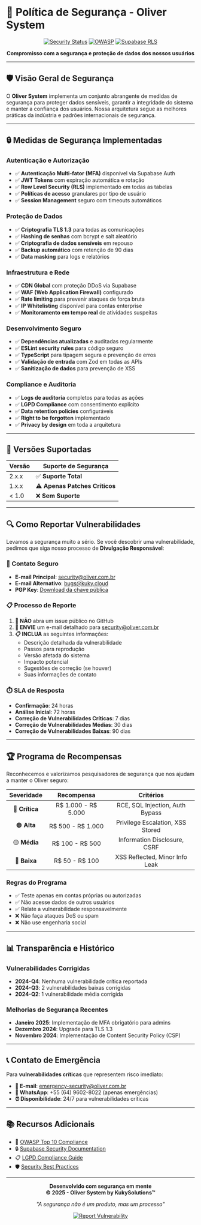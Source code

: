 # 🔐 Política de Segurança - Oliver System

<div align="center">

[![Security Status](https://img.shields.io/badge/Security-Hardened-green?style=for-the-badge&logo=shield&logoColor=white)]()
[![OWASP](https://img.shields.io/badge/OWASP-Compliant-blue?style=for-the-badge&logo=owasp&logoColor=white)]()
[![Supabase RLS](https://img.shields.io/badge/Supabase-RLS%20Enabled-3ECF8E?style=for-the-badge&logo=supabase&logoColor=white)]()

**Compromisso com a segurança e proteção de dados dos nossos usuários**

</div>

---

## 🛡️ **Visão Geral de Segurança**

O **Oliver System** implementa um conjunto abrangente de medidas de segurança para proteger dados sensíveis, garantir a integridade do sistema e manter a confiança dos usuários. Nossa arquitetura segue as melhores práticas da indústria e padrões internacionais de segurança.

---

## 🔒 **Medidas de Segurança Implementadas**

### **Autenticação e Autorização**
- ✅ **Autenticação Multi-fator (MFA)** disponível via Supabase Auth
- ✅ **JWT Tokens** com expiração automática e rotação
- ✅ **Row Level Security (RLS)** implementado em todas as tabelas
- ✅ **Políticas de acesso** granulares por tipo de usuário
- ✅ **Session Management** seguro com timeouts automáticos

### **Proteção de Dados**
- ✅ **Criptografia TLS 1.3** para todas as comunicações
- ✅ **Hashing de senhas** com bcrypt e salt aleatório
- ✅ **Criptografia de dados sensíveis** em repouso
- ✅ **Backup automático** com retenção de 90 dias
- ✅ **Data masking** para logs e relatórios

### **Infraestrutura e Rede**
- ✅ **CDN Global** com proteção DDoS via Supabase
- ✅ **WAF (Web Application Firewall)** configurado
- ✅ **Rate limiting** para prevenir ataques de força bruta
- ✅ **IP Whitelisting** disponível para contas enterprise
- ✅ **Monitoramento em tempo real** de atividades suspeitas

### **Desenvolvimento Seguro**
- ✅ **Dependências atualizadas** e auditadas regularmente
- ✅ **ESLint security rules** para código seguro
- ✅ **TypeScript** para tipagem segura e prevenção de erros
- ✅ **Validação de entrada** com Zod em todas as APIs
- ✅ **Sanitização de dados** para prevenção de XSS

### **Compliance e Auditoria**
- ✅ **Logs de auditoria** completos para todas as ações
- ✅ **LGPD Compliance** com consentimento explícito
- ✅ **Data retention policies** configuráveis
- ✅ **Right to be forgotten** implementado
- ✅ **Privacy by design** em toda a arquitetura

---

## 🚨 **Versões Suportadas**

| Versão | Suporte de Segurança |
| ------- | ------------------- |
| 2.x.x   | ✅ **Suporte Total** |
| 1.x.x   | ⚠️ **Apenas Patches Críticos** |
| < 1.0   | ❌ **Sem Suporte** |

---

## 🔍 **Como Reportar Vulnerabilidades**

Levamos a segurança muito a sério. Se você descobrir uma vulnerabilidade, pedimos que siga nosso processo de **Divulgação Responsável**:

### **📧 Contato Seguro**
- **E-mail Principal**: security@oliver.com.br
- **E-mail Alternativo**: bugs@kuky.cloud
- **PGP Key**: [Download da chave pública](#)

### **📋 Processo de Reporte**

1. **🚫 NÃO** abra um issue público no GitHub
2. **📧 ENVIE** um e-mail detalhado para security@oliver.com.br
3. **📋 INCLUA** as seguintes informações:
   - Descrição detalhada da vulnerabilidade
   - Passos para reprodução
   - Versão afetada do sistema
   - Impacto potencial
   - Sugestões de correção (se houver)
   - Suas informações de contato

### **⏱️ SLA de Resposta**
- **Confirmação**: 24 horas
- **Análise Inicial**: 72 horas
- **Correção de Vulnerabilidades Críticas**: 7 dias
- **Correção de Vulnerabilidades Médias**: 30 dias
- **Correção de Vulnerabilidades Baixas**: 90 dias

---

## 🏆 **Programa de Recompensas**

Reconhecemos e valorizamos pesquisadores de segurança que nos ajudam a manter o Oliver seguro:

| **Severidade** | **Recompensa** | **Critérios** |
|:-------------:|:-------------:|:-------------:|
| 🔴 **Crítica** | R$ 1.000 - R$ 5.000 | RCE, SQL Injection, Auth Bypass |
| 🟠 **Alta** | R$ 500 - R$ 1.000 | Privilege Escalation, XSS Stored |
| 🟡 **Média** | R$ 100 - R$ 500 | Information Disclosure, CSRF |
| 🔵 **Baixa** | R$ 50 - R$ 100 | XSS Reflected, Minor Info Leak |

### **Regras do Programa**
- ✅ Teste apenas em contas próprias ou autorizadas
- ✅ Não acesse dados de outros usuários
- ✅ Relate a vulnerabilidade responsavelmente
- ❌ Não faça ataques DoS ou spam
- ❌ Não use engenharia social

---

## 📊 **Transparência e Histórico**

### **Vulnerabilidades Corrigidas**
- **2024-Q4**: Nenhuma vulnerabilidade crítica reportada
- **2024-Q3**: 2 vulnerabilidades baixas corrigidas
- **2024-Q2**: 1 vulnerabilidade média corrigida

### **Melhorias de Segurança Recentes**
- **Janeiro 2025**: Implementação de MFA obrigatório para admins
- **Dezembro 2024**: Upgrade para TLS 1.3
- **Novembro 2024**: Implementação de Content Security Policy (CSP)

---

## 📞 **Contato de Emergência**

Para **vulnerabilidades críticas** que representem risco imediato:

- **📧 E-mail**: emergency-security@oliver.com.br
- **📱 WhatsApp**: +55 (64) 9602-8022 (apenas emergências)
- **⏰ Disponibilidade**: 24/7 para vulnerabilidades críticas

---

## 📚 **Recursos Adicionais**

- 📖 [OWASP Top 10 Compliance](https://owasp.org/www-project-top-ten/)
- 🔒 [Supabase Security Documentation](https://supabase.com/docs/guides/auth/row-level-security)
- 📋 [LGPD Compliance Guide](https://www.gov.br/cidadania/pt-br/acesso-a-informacao/lgpd)
- 🛡️ [Security Best Practices](https://docs.oliver.com.br/security)

---

<div align="center">

**Desenvolvido com segurança em mente**  
**© 2025 - Oliver System by KukySolutions™**

*"A segurança não é um produto, mas um processo"*

[![Report Vulnerability](https://img.shields.io/badge/🚨_REPORTAR_VULNERABILIDADE-red?style=for-the-badge)](mailto:security@oliver.com.br)

</div>
